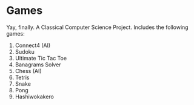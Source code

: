 # Games

Yay, finally. A Classical Computer Science Project. Includes the following games:

1. Connect4 (AI)
2. Sudoku
3. Ultimate Tic Tac Toe
4. Banagrams Solver
5. Chess (AI)
6. Tetris
7. Snake
8. Pong
9. Hashiwokakero
